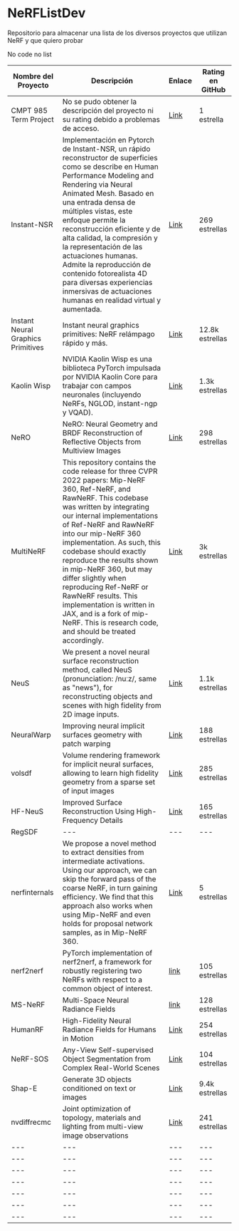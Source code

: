 # NeRFListDev
Repositorio para almacenar una lista de los diversos proyectos que utilizan NeRF y que quiero probar 

No code no list

| Nombre del Proyecto | Descripción | Enlace | Rating en GitHub | 
| --- | --- | --- | --- | 
| CMPT 985 Term Project | No se pudo obtener la descripción del proyecto ni su rating debido a problemas de acceso. | [Link](https://github.com/cmpt-985-term-project/term-project) | 1 estrella | 
| Instant-NSR | Implementación en Pytorch de Instant-NSR, un rápido reconstructor de superficies como se describe en Human Performance Modeling and Rendering via Neural Animated Mesh. Basado en una entrada densa de múltiples vistas, este enfoque permite la reconstrucción eficiente y de alta calidad, la compresión y la representación de las actuaciones humanas. Admite la reproducción de contenido fotorealista 4D para diversas experiencias inmersivas de actuaciones humanas en realidad virtual y aumentada. | [Link](https://github.com/zhaofuq/Instant-NSR/) | 269 estrellas | 
| Instant Neural Graphics Primitives | Instant neural graphics primitives: NeRF relámpago rápido y más. | [Link](https://github.com/NVlabs/instant-ngp/) | 12.8k estrellas | 
| Kaolin Wisp | NVIDIA Kaolin Wisp es una biblioteca PyTorch impulsada por NVIDIA Kaolin Core para trabajar con campos neuronales (incluyendo NeRFs, NGLOD, instant-ngp y VQAD). | [Link](https://github.com/NVIDIAGameWorks/kaolin-wisp/) | 1.3k estrellas |
| NeRO | NeRO: Neural Geometry and BRDF Reconstruction of Reflective Objects from Multiview Images  | [Link](https://github.com/liuyuan-pal/NeRO) | 298 estrellas | 
| MultiNeRF | This repository contains the code release for three CVPR 2022 papers: Mip-NeRF 360, Ref-NeRF, and RawNeRF. This codebase was written by integrating our internal implementations of Ref-NeRF and RawNeRF into our mip-NeRF 360 implementation. As such, this codebase should exactly reproduce the results shown in mip-NeRF 360, but may differ slightly when reproducing Ref-NeRF or RawNeRF results. This implementation is written in JAX, and is a fork of mip-NeRF. This is research code, and should be treated accordingly. | [Link](https://github.com/google-research/multinerf) | 3k estrellas | 
| NeuS | We present a novel neural surface reconstruction method, called NeuS (pronunciation: /nuːz/, same as "news"), for reconstructing objects and scenes with high fidelity from 2D image inputs. | [Link](https://github.com/Totoro97/NeuS) | 1.1k estrellas | 
| NeuralWarp | Improving neural implicit surfaces geometry with patch warping | [Link](https://github.com/fdarmon/NeuralWarp) | 188 estrellas | 
| volsdf | Volume rendering framework for implicit neural surfaces, allowing to learn high fidelity geometry from a sparse set of input images | [Link](https://github.com/lioryariv/volsdf) | 285 estrellas | 
| HF-NeuS | Improved Surface Reconstruction Using High-Frequency Details | [Link](https://github.com/yiqun-wang/HFS) | 165 estrellas | 
| RegSDF  | --- | --- | --- | 
| nerfinternals | We propose a novel method to extract densities from intermediate activations. Using our approach, we can skip the forward pass of the coarse NeRF, in turn gaining efficiency. We find that this approach also works when using Mip-NeRF and even holds for proposal network samples, as in Mip-NeRF 360.  | [Link](https://github.com/r4dl/nerfinternals) | 5 estrellas | 
| nerf2nerf | PyTorch implementation of nerf2nerf, a framework for robustly registering two NeRFs with respect to a common object of interest. | [link](https://github.com/nerf2nerf/nerf2nerf) | 105 estrellas | 
| MS-NeRF | Multi-Space Neural Radiance Fields | [link](https://github.com/ZX-Yin/ms-nerf) | 128 estrellas | 
| HumanRF | High-Fidelity Neural Radiance Fields for Humans in Motion | [Link](https://github.com/synthesiaresearch/humanrf) | 254 estrellas | 
| NeRF-SOS | Any-View Self-supervised Object Segmentation from Complex Real-World Scenes | [Link](https://github.com/VITA-Group/NeRF-SOS) | 104 estrellas | 
| Shap-E | Generate 3D objects conditioned on text or images  | [Link](https://github.com/openai/shap-e) | 9.4k estrellas | 
| nvdiffrecmc | Joint optimization of topology, materials and lighting from multi-view image observations | [Link](https://github.com/NVlabs/nvdiffrecmc) | 241 estrellas | 
| --- | --- | --- | --- | 
| --- | --- | --- | --- | 
| --- | --- | --- | --- | 
| --- | --- | --- | --- | 
| --- | --- | --- | --- | 
| --- | --- | --- | --- | 
| --- | --- | --- | --- | 
